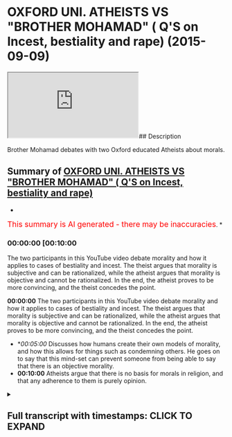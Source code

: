 # OXFORD UNI. ATHEISTS VS "BROTHER MOHAMAD" ( Q'S on Incest, bestiality and rape) (2015-09-09)

<iframe loading='lazy' src='https://www.youtube.com/embed/7cp4IKRrDK8'></iframe>## Description

Brother Mohamad debates with two Oxford educated Atheists about morals.

## Summary of [OXFORD UNI. ATHEISTS VS "BROTHER MOHAMAD" ( Q'S on Incest, bestiality and rape)](https://www.youtube.com/watch?v=7cp4IKRrDK8)


*

<span style="color:red; font-size:125%">This summary is AI generated - there may be inaccuracies</span>. [](/)*

### <a onclick="modifyYTiframeseektime('600')">00:00:00 [00:10:00</a>

The two participants in this YouTube video debate morality and how it applies to cases of bestiality and incest. The theist argues that morality is subjective and can be rationalized, while the atheist argues that morality is objective and cannot be rationalized. In the end, the atheist proves to be more convincing, and the theist concedes the point.

**<a onclick="modifyYTiframeseektime('0')">00:00:00</a>** The two participants in this YouTube video debate morality and how it applies to cases of bestiality and incest. The theist argues that morality is subjective and can be rationalized, while the atheist argues that morality is objective and cannot be rationalized. In the end, the atheist proves to be more convincing, and the theist concedes the point.
* **<a onclick="modifyYTiframeseektime('300')">00:05:00</a>* Discusses how humans create their own models of morality, and how this allows for things such as condemning others. He goes on to say that this mind-set can prevent someone from being able to say that there is an objective morality.
* **<a onclick="modifyYTiframeseektime('600')">00:10:00</a>** Atheists argue that there is no basis for morals in religion, and that any adherence to them is purely opinion.

<details><summary><h2>Full transcript with timestamps: CLICK TO EXPAND</h2></summary>

<a onclick="modifyYTiframeseektime('7)')">0:00:07 absolute loyalty cannot set to exist</a>
<a onclick="modifyYTiframeseektime('11)')">0:00:11 unless one believes in an all-knowing</a>
<a onclick="modifyYTiframeseektime('13)')">0:00:13 entity that dictates such truth that is</a>
<a onclick="modifyYTiframeseektime('18)')">0:00:18 because there is no social equivalent to</a>
<a onclick="modifyYTiframeseektime('20)')">0:00:20 sale the scientific method so you can't</a>
<a onclick="modifyYTiframeseektime('23)')">0:00:23 for example put morals under the</a>
<a onclick="modifyYTiframeseektime('25)')">0:00:25 microscope</a>
<a onclick="modifyYTiframeseektime('26)')">0:00:26 while ahora the suspect the two also</a>
<a onclick="modifyYTiframeseektime('29)')">0:00:29 educated in hated Michael who is</a>
<a onclick="modifyYTiframeseektime('33)')">0:00:33 studying Arabic and Islamic studies at</a>
<a onclick="modifyYTiframeseektime('37)')">0:00:37 Oxford University is going to Jordan</a>
<a onclick="modifyYTiframeseektime('39)')">0:00:39 today or tomorrow it's after Saturday</a>
<a onclick="modifyYTiframeseektime('42)')">0:00:42 and so he's going to immerse himself in</a>
<a onclick="modifyYTiframeseektime('44)')">0:00:44 an arabic-speaking country he's an</a>
<a onclick="modifyYTiframeseektime('46)')">0:00:46 atheist I'm a theist I believe in God he</a>
<a onclick="modifyYTiframeseektime('48)')">0:00:48 doesn't believe in God in this</a>
<a onclick="modifyYTiframeseektime('49)')">0:00:49 discussion we're gonna try and see which</a>
<a onclick="modifyYTiframeseektime('51)')">0:00:51 one makes more sense we're trying fish</a>
<a onclick="modifyYTiframeseektime('53)')">0:00:53 out of these arguments and so the first</a>
<a onclick="modifyYTiframeseektime('55)')">0:00:55 thing I will ask you if you say yeah</a>
<a onclick="modifyYTiframeseektime('61)')">0:01:01 ultimate truth actually as I say no it's</a>
<a onclick="modifyYTiframeseektime('66)')">0:01:06 not I can't say that not true and I like</a>
<a onclick="modifyYTiframeseektime('70)')">0:01:10 how you set me up there but again I hope</a>
<a onclick="modifyYTiframeseektime('74)')">0:01:14 I prove to you the view but generally</a>
<a onclick="modifyYTiframeseektime('77)')">0:01:17 I've come up with is my freedom to say</a>
<a onclick="modifyYTiframeseektime('78)')">0:01:18 broadly across the spectrum you consent</a>
<a onclick="modifyYTiframeseektime('80)')">0:01:20 is implementable really important I'm</a>
<a onclick="modifyYTiframeseektime('84)')">0:01:24 just because what you're saying is a bit</a>
<a onclick="modifyYTiframeseektime('86)')">0:01:26 of attempt intended to play and I want</a>
<a onclick="modifyYTiframeseektime('87)')">0:01:27 to come back to the core so you're</a>
<a onclick="modifyYTiframeseektime('90)')">0:01:30 saying that because I listened to you</a>
<a onclick="modifyYTiframeseektime('92)')">0:01:32 carefully I don't want to lose this</a>
<a onclick="modifyYTiframeseektime('93)')">0:01:33 point you said that something is</a>
<a onclick="modifyYTiframeseektime('94)')">0:01:34 rationalizing oh you can rationalize it</a>
<a onclick="modifyYTiframeseektime('96)')">0:01:36 and it's prescriptive and then you can</a>
<a onclick="modifyYTiframeseektime('99)')">0:01:39 move forward with that as a subjective</a>
<a onclick="modifyYTiframeseektime('100)')">0:01:40 rerunning you said back as a strong</a>
<a onclick="modifyYTiframeseektime('103)')">0:01:43 subjective perception as a strong</a>
<a onclick="modifyYTiframeseektime('104)')">0:01:44 subjective you've just described</a>
<a onclick="modifyYTiframeseektime('106)')">0:01:46 narcissism</a>
<a onclick="modifyYTiframeseektime('109)')">0:01:49 scribed not season it is rationalize</a>
<a onclick="modifyYTiframeseektime('113)')">0:01:53 abou in the mind of Marcy's and is</a>
<a onclick="modifyYTiframeseektime('115)')">0:01:55 prescriptive against the Jews so is it</a>
<a onclick="modifyYTiframeseektime('118)')">0:01:58 okay for Hitler to do what he did</a>
<a onclick="modifyYTiframeseektime('120)')">0:02:00 well that's what we have competing ideas</a>
<a onclick="modifyYTiframeseektime('123)')">0:02:03 about morality but it's okay I would say</a>
<a onclick="modifyYTiframeseektime('130)')">0:02:10 no but why not well because I have a</a>
<a onclick="modifyYTiframeseektime('133)')">0:02:13 different I believe I have more</a>
<a onclick="modifyYTiframeseektime('134)')">0:02:14 convincing idea when Rama to come so</a>
<a onclick="modifyYTiframeseektime('137)')">0:02:17 subjective morality versus subjective</a>
<a onclick="modifyYTiframeseektime('138)')">0:02:18 mind but both of them are crushing the</a>
<a onclick="modifyYTiframeseektime('140)')">0:02:20 lies that were both from prescriptive I</a>
<a onclick="modifyYTiframeseektime('141)')">0:02:21 would say none of it - one is</a>
<a onclick="modifyYTiframeseektime('143)')">0:02:23 International high school</a>
<a onclick="modifyYTiframeseektime('144)')">0:02:24 why not because they despise the minds</a>
<a onclick="modifyYTiframeseektime('146)')">0:02:26 they well regard that they want keeping</a>
<a onclick="modifyYTiframeseektime('149)')">0:02:29 in regard people's autonomy and so I</a>
<a onclick="modifyYTiframeseektime('151)')">0:02:31 have to keep it does that have certain</a>
<a onclick="modifyYTiframeseektime('152)')">0:02:32 so that ask me that's my own but no but</a>
<a onclick="modifyYTiframeseektime('154)')">0:02:34 you've said that you have to keep you</a>
<a onclick="modifyYTiframeseektime('155)')">0:02:35 just put something in there you</a>
<a onclick="modifyYTiframeseektime('156)')">0:02:36 superimpose that liberal principle is</a>
<a onclick="modifyYTiframeseektime('158)')">0:02:38 that has to keep himself into</a>
<a onclick="modifyYTiframeseektime('160)')">0:02:40 considerations people people autonomy</a>
<a onclick="modifyYTiframeseektime('162)')">0:02:42 and yeah yeah this is the harm principle</a>
<a onclick="modifyYTiframeseektime('163)')">0:02:43 Jase mill right and on liberty has wrote</a>
<a onclick="modifyYTiframeseektime('166)')">0:02:46 a book and he said you know so long as</a>
<a onclick="modifyYTiframeseektime('167)')">0:02:47 you're not harming anyone else do what</a>
<a onclick="modifyYTiframeseektime('169)')">0:02:49 you wanna do I mean in a nutshell really</a>
<a onclick="modifyYTiframeseektime('171)')">0:02:51 this this for the camera but middle</a>
<a onclick="modifyYTiframeseektime('174)')">0:02:54 isn't of the same sort of in this</a>
<a onclick="modifyYTiframeseektime('176)')">0:02:56 particular I mean you've caught the hum</a>
<a onclick="modifyYTiframeseektime('178)')">0:02:58 principle so what I'm saying to you know</a>
<a onclick="modifyYTiframeseektime('179)')">0:02:59 they're completely different I mean if</a>
<a onclick="modifyYTiframeseektime('181)')">0:03:01 I'm saying this is completely against</a>
<a onclick="modifyYTiframeseektime('183)')">0:03:03 Kansas idea</a>
<a onclick="modifyYTiframeseektime('186)')">0:03:06 okay actually it's not completely</a>
<a onclick="modifyYTiframeseektime('189)')">0:03:09 against it but that's another because</a>
<a onclick="modifyYTiframeseektime('190)')">0:03:10 you know so if you were to say for</a>
<a onclick="modifyYTiframeseektime('192)')">0:03:12 example the greatest benefit in a gang</a>
<a onclick="modifyYTiframeseektime('196)')">0:03:16 rape from by the gang rapers overwhelms</a>
<a onclick="modifyYTiframeseektime('199)')">0:03:19 out the person victim personal economy</a>
<a onclick="modifyYTiframeseektime('203)')">0:03:23 which is a liberal principle it's a</a>
<a onclick="modifyYTiframeseektime('205)')">0:03:25 liberal principle you get that one okay</a>
<a onclick="modifyYTiframeseektime('207)')">0:03:27 so how can you put your subjective</a>
<a onclick="modifyYTiframeseektime('209)')">0:03:29 liberal principle onto in there as if a</a>
<a onclick="modifyYTiframeseektime('211)')">0:03:31 subjective reality I'm not saying as</a>
<a onclick="modifyYTiframeseektime('214)')">0:03:34 injected I'm just saying it's some</a>
<a onclick="modifyYTiframeseektime('215)')">0:03:35 compelling to the point I can say the</a>
<a onclick="modifyYTiframeseektime('219)')">0:03:39 same thing about it's like but a</a>
<a onclick="modifyYTiframeseektime('222)')">0:03:42 dissolute and you convince people with</a>
<a onclick="modifyYTiframeseektime('224)')">0:03:44 that no but I can say the same thing</a>
<a onclick="modifyYTiframeseektime('225)')">0:03:45 about Judaism and Hinduism an indica set</a>
<a onclick="modifyYTiframeseektime('227)')">0:03:47 when the point is it's all subject and</a>
<a onclick="modifyYTiframeseektime('229)')">0:03:49 we can you see how life become so hard</a>
<a onclick="modifyYTiframeseektime('231)')">0:03:51 yeah to it can you see how it is this is</a>
<a onclick="modifyYTiframeseektime('233)')">0:03:53 why one of his colleagues also</a>
<a onclick="modifyYTiframeseektime('234)')">0:03:54 University Michael is more to do with</a>
<a onclick="modifyYTiframeseektime('237)')">0:03:57 social sciences of his buddies for</a>
<a onclick="modifyYTiframeseektime('239)')">0:03:59 Islamic studies and studying physics at</a>
<a onclick="modifyYTiframeseektime('245)')">0:04:05 Oxford so it's a bit more the twist the</a>
<a onclick="modifyYTiframeseektime('247)')">0:04:07 scientific edge to it</a>
<a onclick="modifyYTiframeseektime('249)')">0:04:09 he's also an atheist we're gonna go</a>
<a onclick="modifyYTiframeseektime('251)')">0:04:11 through some of the arguments for and</a>
<a onclick="modifyYTiframeseektime('253)')">0:04:13 against a deity so would you say is a</a>
<a onclick="modifyYTiframeseektime('256)')">0:04:16 post modernist think it's back yeah this</a>
<a onclick="modifyYTiframeseektime('257)')">0:04:17 bestiality and man haven't sessions for</a>
<a onclick="modifyYTiframeseektime('259)')">0:04:19 some new land horse or donkey</a>
<a onclick="modifyYTiframeseektime('263)')">0:04:23 okay did you say that it's wrong</a>
<a onclick="modifyYTiframeseektime('265)')">0:04:25 ultimately by altering the action you're</a>
<a onclick="modifyYTiframeseektime('269)')">0:04:29 asking me objectively yeah objectively</a>
<a onclick="modifyYTiframeseektime('271)')">0:04:31 no that's the reasoning for that is that</a>
<a onclick="modifyYTiframeseektime('276)')">0:04:36 it's not for me when you take me</a>
<a onclick="modifyYTiframeseektime('280)')">0:04:40 objective you mean effectively</a>
<a onclick="modifyYTiframeseektime('281)')">0:04:41 definitely done it's externally verses</a>
<a onclick="modifyYTiframeseektime('284)')">0:04:44 written in the code of the perspective</a>
<a onclick="modifyYTiframeseektime('286)')">0:04:46 saying about well I'm saying it's not</a>
<a onclick="modifyYTiframeseektime('289)')">0:04:49 it's unchangeable something else is</a>
<a onclick="modifyYTiframeseektime('290)')">0:04:50 definitely a true statement</a>
<a onclick="modifyYTiframeseektime('292)')">0:04:52 it's a next one it's and it would still</a>
<a onclick="modifyYTiframeseektime('294)')">0:04:54 be a true saying even if there was no</a>
<a onclick="modifyYTiframeseektime('295)')">0:04:55 community yeah but it's a true statement</a>
<a onclick="modifyYTiframeseektime('301)')">0:05:01 I say it's a true statement to say that</a>
<a onclick="modifyYTiframeseektime('302)')">0:05:02 this report about animal is the wrong</a>
<a onclick="modifyYTiframeseektime('306)')">0:05:06 thickness would you say buzzer Oh degree</a>
<a onclick="modifyYTiframeseektime('307)')">0:05:07 that is a wrong thing but not the same</a>
<a onclick="modifyYTiframeseektime('310)')">0:05:10 reasoning and grinding gee well you</a>
<a onclick="modifyYTiframeseektime('312)')">0:05:12 can't hire a Zappos problem mate here's</a>
<a onclick="modifyYTiframeseektime('314)')">0:05:14 the hitting just because I'm opposed to</a>
<a onclick="modifyYTiframeseektime('316)')">0:05:16 - in the sense that I do not believe</a>
<a onclick="modifyYTiframeseektime('319)')">0:05:19 there's an absolute truth no absolute</a>
<a onclick="modifyYTiframeseektime('322)')">0:05:22 truth about - Jack well I mean it's like</a>
<a onclick="modifyYTiframeseektime('325)')">0:05:25 it just because I can't I can call I can</a>
<a onclick="modifyYTiframeseektime('328)')">0:05:28 so allow a lot of things because the</a>
<a onclick="modifyYTiframeseektime('329)')">0:05:29 reason is so they're pinyin and fluffy</a>
<a onclick="modifyYTiframeseektime('330)')">0:05:30 no no it doesn't mean nothing</a>
<a onclick="modifyYTiframeseektime('332)')">0:05:32 what does it mean it just means that I</a>
<a onclick="modifyYTiframeseektime('334)')">0:05:34 can't say it's hundred percent tricky</a>
<a onclick="modifyYTiframeseektime('336)')">0:05:36 and more likely when you're saying carbs</a>
<a onclick="modifyYTiframeseektime('337)')">0:05:37 that let me just see if I were right so</a>
<a onclick="modifyYTiframeseektime('338)')">0:05:38 you're saying in common sense this one</a>
<a onclick="modifyYTiframeseektime('340)')">0:05:40 because your post oneness but you can</a>
<a onclick="modifyYTiframeseektime('342)')">0:05:42 say all the balance probably my opinion</a>
<a onclick="modifyYTiframeseektime('343)')">0:05:43 this one no well it's been more than</a>
<a onclick="modifyYTiframeseektime('348)')">0:05:48 that so as a place more than 70 I had</a>
<a onclick="modifyYTiframeseektime('351)')">0:05:51 the idea that the one thing that to fill</a>
<a onclick="modifyYTiframeseektime('355)')">0:05:55 this world obviously I can't necessarily</a>
<a onclick="modifyYTiframeseektime('357)')">0:05:57 guarantee I'm even in okay that's a very</a>
<a onclick="modifyYTiframeseektime('360)')">0:06:00 horrible thing for me if you're denying</a>
<a onclick="modifyYTiframeseektime('364)')">0:06:04 that then it's a huge amount make</a>
<a onclick="modifyYTiframeseektime('367)')">0:06:07 you should ask at being an entity is</a>
<a onclick="modifyYTiframeseektime('370)')">0:06:10 all-knowing then you can't have ultimate</a>
<a onclick="modifyYTiframeseektime('373)')">0:06:13 truths it's as simple as that and going</a>
<a onclick="modifyYTiframeseektime('375)')">0:06:15 back to this moral question about you</a>
<a onclick="modifyYTiframeseektime('379)')">0:06:19 know I got into Sanjay yeah no question</a>
<a onclick="modifyYTiframeseektime('382)')">0:06:22 I have you answer responder there how I</a>
<a onclick="modifyYTiframeseektime('384)')">0:06:24 can just habit slice it how precise it I</a>
<a onclick="modifyYTiframeseektime('386)')">0:06:26 said I said she did I say to hit that</a>
<a onclick="modifyYTiframeseektime('388)')">0:06:28 did what he did it was in his moral</a>
<a onclick="modifyYTiframeseektime('390)')">0:06:30 intro or his belief yeah dictator sir to</a>
<a onclick="modifyYTiframeseektime('393)')">0:06:33 the people that you know he you know he</a>
<a onclick="modifyYTiframeseektime('396)')">0:06:36 wanted to kill the Jews he wanted to</a>
<a onclick="modifyYTiframeseektime('397)')">0:06:37 make himself he wanted to be completely</a>
<a onclick="modifyYTiframeseektime('400)')">0:06:40 you know the Aryan race in the face</a>
<a onclick="modifyYTiframeseektime('402)')">0:06:42 dominant in Germany etc etc and he</a>
<a onclick="modifyYTiframeseektime('405)')">0:06:45 wanted to do to be exterminated</a>
<a onclick="modifyYTiframeseektime('414)')">0:06:54 okay so you do that not probably to what</a>
<a onclick="modifyYTiframeseektime('418)')">0:06:58 you probably want you to say hundreds in</a>
<a onclick="modifyYTiframeseektime('420)')">0:07:00 and I'm gonna give you and for the</a>
<a onclick="modifyYTiframeseektime('423)')">0:07:03 future I do think it is one can find</a>
<a onclick="modifyYTiframeseektime('424)')">0:07:04 that I don't mean I can say objectively</a>
<a onclick="modifyYTiframeseektime('426)')">0:07:06 but so high as in like to unimaginable</a>
<a onclick="modifyYTiframeseektime('430)')">0:07:10 higher than the point you need that's</a>
<a onclick="modifyYTiframeseektime('432)')">0:07:12 Mickey okay I probably let me let me</a>
<a onclick="modifyYTiframeseektime('435)')">0:07:15 explain let me speak to this because</a>
<a onclick="modifyYTiframeseektime('437)')">0:07:17 that was that was it perfectly I mean</a>
<a onclick="modifyYTiframeseektime('440)')">0:07:20 I'm just</a>
<a onclick="modifyYTiframeseektime('440)')">0:07:20 for me it's so openly one because the</a>
<a onclick="modifyYTiframeseektime('443)')">0:07:23 need reason my basis working to for them</a>
<a onclick="modifyYTiframeseektime('445)')">0:07:25 so yeah the first thing is that you have</a>
<a onclick="modifyYTiframeseektime('448)')">0:07:28 to observe the universe around you I</a>
<a onclick="modifyYTiframeseektime('451)')">0:07:31 need to go through this or else you</a>
<a onclick="modifyYTiframeseektime('453)')">0:07:33 won't make sense</a>
<a onclick="modifyYTiframeseektime('454)')">0:07:34 occasionally I'm sorry I'll try and get</a>
<a onclick="modifyYTiframeseektime('456)')">0:07:36 through as possible so that everything</a>
<a onclick="modifyYTiframeseektime('459)')">0:07:39 comes from senses and for me everything</a>
<a onclick="modifyYTiframeseektime('462)')">0:07:42 come from our set up so Dean like I</a>
<a onclick="modifyYTiframeseektime('464)')">0:07:44 experience everything comes from it</a>
<a onclick="modifyYTiframeseektime('466)')">0:07:46 everything introduced in which I'm</a>
<a onclick="modifyYTiframeseektime('467)')">0:07:47 experience with my senses</a>
<a onclick="modifyYTiframeseektime('469)')">0:07:49 so he was someone with that without all</a>
<a onclick="modifyYTiframeseektime('470)')">0:07:50 five senses and they've got a brain so</a>
<a onclick="modifyYTiframeseektime('475)')">0:07:55 experience experiences only don't exist</a>
<a onclick="modifyYTiframeseektime('478)')">0:07:58 it's not they do exist our way we gain</a>
<a onclick="modifyYTiframeseektime('480)')">0:08:00 experiences and you can get experience</a>
<a onclick="modifyYTiframeseektime('483)')">0:08:03 without senses if someone doesn't have</a>
<a onclick="modifyYTiframeseektime('486)')">0:08:06 all five senses even beat them have the</a>
<a onclick="modifyYTiframeseektime('488)')">0:08:08 ability smells yeah yeah you can still</a>
<a onclick="modifyYTiframeseektime('491)')">0:08:11 you can still much they can think that</a>
<a onclick="modifyYTiframeseektime('493)')">0:08:13 they don't know anything about their</a>
<a onclick="modifyYTiframeseektime('494)')">0:08:14 windows so everything comes from our</a>
<a onclick="modifyYTiframeseektime('505)')">0:08:25 experience and when I think about that I</a>
<a onclick="modifyYTiframeseektime('508)')">0:08:28 mean everything including me I can't as</a>
<a onclick="modifyYTiframeseektime('513)')">0:08:33 a result not leaving any objective</a>
<a onclick="modifyYTiframeseektime('515)')">0:08:35 morality yeah</a>
<a onclick="modifyYTiframeseektime('516)')">0:08:36 I cannot condemn anything for someone</a>
<a onclick="modifyYTiframeseektime('518)')">0:08:38 does one there okay what I mean by that</a>
<a onclick="modifyYTiframeseektime('521)')">0:08:41 you could probably think of something</a>
<a onclick="modifyYTiframeseektime('522)')">0:08:42 you condemn me that is very if there's</a>
<a onclick="modifyYTiframeseektime('525)')">0:08:45 no there's nothing like nothing if the</a>
<a onclick="modifyYTiframeseektime('527)')">0:08:47 brain one person in the university</a>
<a onclick="modifyYTiframeseektime('529)')">0:08:49 there's only one person you hang on I'll</a>
<a onclick="modifyYTiframeseektime('531)')">0:08:51 explain how I can't go there's only one</a>
<a onclick="modifyYTiframeseektime('533)')">0:08:53 person who knew this for me</a>
<a onclick="modifyYTiframeseektime('535)')">0:08:55 that person cannot do anything and that</a>
<a onclick="modifyYTiframeseektime('538)')">0:08:58 has great ties to Liberty libertarian</a>
<a onclick="modifyYTiframeseektime('541)')">0:09:01 views comedy I did but the material</a>
<a onclick="modifyYTiframeseektime('543)')">0:09:03 views is subjective they up and that's</a>
<a onclick="modifyYTiframeseektime('545)')">0:09:05 likely to prescribe to seduce is that's</a>
<a onclick="modifyYTiframeseektime('547)')">0:09:07 no point of me not believing inject yes</a>
<a onclick="modifyYTiframeseektime('549)')">0:09:09 you're imposing down I mean you're</a>
<a onclick="modifyYTiframeseektime('551)')">0:09:11 saying this is this is what Michael look</a>
<a onclick="modifyYTiframeseektime('553)')">0:09:13 by the way it's just this is so it's</a>
<a onclick="modifyYTiframeseektime('554)')">0:09:14 very interesting because it's just it</a>
<a onclick="modifyYTiframeseektime('556)')">0:09:16 shows you the mind of to be honest with</a>
<a onclick="modifyYTiframeseektime('558)')">0:09:18 you socially constructed 21st century</a>
<a onclick="modifyYTiframeseektime('560)')">0:09:20 men whenever we talk to them about</a>
<a onclick="modifyYTiframeseektime('562)')">0:09:22 morals they always refer back to the</a>
<a onclick="modifyYTiframeseektime('564)')">0:09:24 Enlightenment all right</a>
<a onclick="modifyYTiframeseektime('565)')">0:09:25 Liberty a little television but what I'm</a>
<a onclick="modifyYTiframeseektime('567)')">0:09:27 talking about that we're talking about a</a>
<a onclick="modifyYTiframeseektime('568)')">0:09:28 world where models are completely</a>
<a onclick="modifyYTiframeseektime('570)')">0:09:30 subjective where human beings can make</a>
<a onclick="modifyYTiframeseektime('572)')">0:09:32 their own models and their own purpose</a>
<a onclick="modifyYTiframeseektime('574)')">0:09:34 and I can say even as you know as</a>
<a onclick="modifyYTiframeseektime('577)')">0:09:37 Richard Dawkins himself said so my</a>
<a onclick="modifyYTiframeseektime('590)')">0:09:50 question is having this kind of mind</a>
<a onclick="modifyYTiframeseektime('593)')">0:09:53 friend will stop you from being able to</a>
<a onclick="modifyYTiframeseektime('595)')">0:09:55 say that and you haven't said it yet but</a>
<a onclick="modifyYTiframeseektime('596)')">0:09:56 this is what we do</a>
<a onclick="modifyYTiframeseektime('599)')">0:09:59 you couldn't even say for example about</a>
<a onclick="modifyYTiframeseektime('601)')">0:10:01 you know killing a child or raping a</a>
<a onclick="modifyYTiframeseektime('603)')">0:10:03 child the babies</a>
<a onclick="modifyYTiframeseektime('604)')">0:10:04 kind of the same you know could you say</a>
<a onclick="modifyYTiframeseektime('606)')">0:10:06 that five hundred percent yeah no no no</a>
<a onclick="modifyYTiframeseektime('611)')">0:10:11 no it's close to a hundred senators</a>
<a onclick="modifyYTiframeseektime('613)')">0:10:13 assuming of course or there with Ryan</a>
<a onclick="modifyYTiframeseektime('616)')">0:10:16 and Michael</a>
<a onclick="modifyYTiframeseektime('617)')">0:10:17 whenever I sort of put them in a</a>
<a onclick="modifyYTiframeseektime('618)')">0:10:18 scenario they referred to Enlightenment</a>
<a onclick="modifyYTiframeseektime('621)')">0:10:21 ideas like liberalism</a>
<a onclick="modifyYTiframeseektime('623)')">0:10:23 in himself autonomy etc the problem was</a>
<a onclick="modifyYTiframeseektime('627)')">0:10:27 that is that liberalism like any of the</a>
<a onclick="modifyYTiframeseektime('629)')">0:10:29 human ideologies is actually unprovable</a>
<a onclick="modifyYTiframeseektime('631)')">0:10:31 objectively from an atheistic</a>
<a onclick="modifyYTiframeseektime('634)')">0:10:34 perspective which macrosse1 expected a</a>
<a onclick="modifyYTiframeseektime('636)')">0:10:36 bearing that in mind an atheist can't</a>
<a onclick="modifyYTiframeseektime('639)')">0:10:39 actually disprove any model</a>
<a onclick="modifyYTiframeseektime('642)')">0:10:42 to be objectively incorrect I want 80s</a>
<a onclick="modifyYTiframeseektime('646)')">0:10:46 to really pay attention to that point</a>
<a onclick="modifyYTiframeseektime('648)')">0:10:48 especially as it relates for example to</a>
<a onclick="modifyYTiframeseektime('650)')">0:10:50 criticizing religious people Muslims</a>
<a onclick="modifyYTiframeseektime('653)')">0:10:53 were tough it was the moon to put our</a>
<a onclick="modifyYTiframeseektime('654)')">0:10:54 head start or was a man but growing a</a>
<a onclick="modifyYTiframeseektime('656)')">0:10:56 bit they have no basis really to say</a>
<a onclick="modifyYTiframeseektime('659)')">0:10:59 that this is utterly wrong or absolutely</a>
<a onclick="modifyYTiframeseektime('661)')">0:11:01 wrong it would have no basis to do that</a>
<a onclick="modifyYTiframeseektime('664)')">0:11:04 in fact look I challenge any</a>
<a onclick="modifyYTiframeseektime('667)')">0:11:07 faithfulness to pick up on any of the</a>
<a onclick="modifyYTiframeseektime('670)')">0:11:10 morals of Islam or any of the other</a>
<a onclick="modifyYTiframeseektime('672)')">0:11:12 religions in fact and say that this is</a>
<a onclick="modifyYTiframeseektime('675)')">0:11:15 absolutely wrong you can't disprove</a>
<a onclick="modifyYTiframeseektime('678)')">0:11:18 religion like that no matter how much</a>
<a onclick="modifyYTiframeseektime('680)')">0:11:20 you say this is bad because it's morally</a>
<a onclick="modifyYTiframeseektime('683)')">0:11:23 unacceptable that's only gonna be your</a>
<a onclick="modifyYTiframeseektime('685)')">0:11:25 opinion now having said that we are very</a>
<a onclick="modifyYTiframeseektime('689)')">0:11:29 moral creatures and I want you to really</a>
<a onclick="modifyYTiframeseektime('691)')">0:11:31 think about it psychologically and</a>
<a onclick="modifyYTiframeseektime('692)')">0:11:32 physiologically we're moral creatures</a>
<a onclick="modifyYTiframeseektime('695)')">0:11:35 emotionally we're moral where did those</a>
<a onclick="modifyYTiframeseektime('697)')">0:11:37 morals come from how comes</a>
<a onclick="modifyYTiframeseektime('700)')">0:11:40 such Moors are so deeply rooted within</a>
<a onclick="modifyYTiframeseektime('703)')">0:11:43 us</a>
</details>
